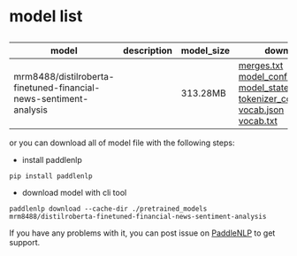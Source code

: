 #  model list

##  

| model  | description | model_size  | download         |
| --- | --- | --- | --- |
|mrm8488/distilroberta-finetuned-financial-news-sentiment-analysis|  | 313.28MB | [merges.txt](https://bj.bcebos.com/paddlenlp/models/community/mrm8488/distilroberta-finetuned-financial-news-sentiment-analysis/merges.txt)<br>[model_config.json](https://bj.bcebos.com/paddlenlp/models/community/mrm8488/distilroberta-finetuned-financial-news-sentiment-analysis/model_config.json)<br>[model_state.pdparams](https://bj.bcebos.com/paddlenlp/models/community/mrm8488/distilroberta-finetuned-financial-news-sentiment-analysis/model_state.pdparams)<br>[tokenizer_config.json](https://bj.bcebos.com/paddlenlp/models/community/mrm8488/distilroberta-finetuned-financial-news-sentiment-analysis/tokenizer_config.json)<br>[vocab.json](https://bj.bcebos.com/paddlenlp/models/community/mrm8488/distilroberta-finetuned-financial-news-sentiment-analysis/vocab.json)<br>[vocab.txt](https://bj.bcebos.com/paddlenlp/models/community/mrm8488/distilroberta-finetuned-financial-news-sentiment-analysis/vocab.txt) |

or you can download all of model file with the following steps:

* install paddlenlp

```shell
pip install paddlenlp
```

* download model with cli tool

```shell
paddlenlp download --cache-dir ./pretrained_models mrm8488/distilroberta-finetuned-financial-news-sentiment-analysis
```

If you have any problems with it, you can post issue on [PaddleNLP](https://github.com/PaddlePaddle/PaddleNLP) to get support.

